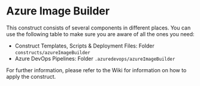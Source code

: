 # Azure Image Builder

This construct consists of several components in different places. You can use the following table to make sure you are aware of all the ones you need:

- Construct Templates, Scripts & Deployment Files: Folder `constructs/azureImageBuilder`
- Azure DevOps Pipelines: Folder  `.azuredevops/azureImageBuilder`

For further information, please refer to the Wiki for information on how to apply the construct.
